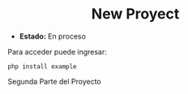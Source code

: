 <h1 align="center"> New Proyect </h1>

- **Estado:** En proceso

Para acceder puede ingresar:

``` php install example ```

Segunda Parte del Proyecto
